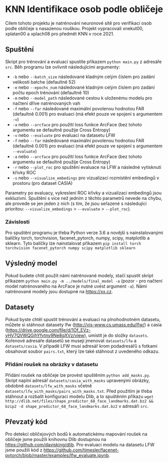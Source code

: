 # KNN Identifikace osob podle obličeje
Cílem tohoto projektu je natrénování neuronové sítě pro verifikaci osob podle obličeje s nasazenou rouškou. 
Projekt vypracovali xnekut00, xplatan00 a xplach08 pro předmět KNN v roce 2021.
## Spuštění
Skript pro trénování a evaluaci spustíte příkazem `python main.py` z adresáře `src`. Běh programu lze ovlivnit následujícími argumenty:
* `-b` nebo `--batch_size` následované kladným celým číslem pro zadání velikosti batche (defaultně 52)
* `-e` nebo `--epochs_num` následované kladným celým číslem pro zadání počtu epoch trénování (defaultně 10)
* `-m` nebo `--model_path` následované cestou k uloženému modelu pro načtení dříve natrénovaných vah
* `-f` nebo `--far` následované maximální povolenou hodnotou FAR (defaultně 0.001) pro evaluaci (má efekt pouze ve spojení s argumentem `-v`)
* `-a` nebo `--arcface` pro použití loss funkce ArcFace (bez tohoto argumentu se defaultně použije Cross Entropy)
* `-v` nebo `--evaluate` pro evaluaci na datasetu LFW
* `-f` nebo `--far` následované maximální povolenou hodnotou FAR (defaultně 0.001) pro evaluaci (má efekt pouze ve spojení s argumentem `--evaluate`)
* `-a` nebo `--arcface` pro použití loss funkce ArcFace (bez tohoto argumentu se defaultně použije Cross Entropy)
* `-r` nebo `--plot_roc` pro spuštění evaluace na LFW a následné vytisknutí křivky ROC 
* `-s` nebo `--visualize_embedings` pro vizualizaci rozmístění embedingů v prostoru (pro dataset CASIA)

Parametry po evaluacy, vykreslení ROC křivky a vizualizaci embedingů jsou exkluzivní. Spuštění s více než jedním z těchto parametrů nevede na chybu, ale provede se jen jeden z nich (s tím, že jsou seřazené s následující prioritou: `--visualize_embedings` > `--evaluate` > `--plot_roc`).

### Závislosti
Pro spuštění programu je třeba Python verze 3.6 a novější s nainstalovanými balíčky torch, torchvision, facenet_pytorch, numpy, scipy, matplotlib a sklearn.
Tyto balíčky lze nainstalovat příkazem 
`pip install torch torchvision facenet_pytorch numpy scipy matplotlib sklearn`

## Výsledný model
Pokud budete chtít použít námi natrénované modely, stačí spustit skript příkazem `python main.py -m ../models/final_model -a` (pozor - pro načtení model natrénovaného na ArcFace je nutné uvést argument `-a`). Námi natrénované modely jsou dostupné na https://xx.cz.

## Datasety
Pokud byste chtěl spustit trénování a evaluaci na plnohodnotném datasetu, můžete si stáhnout datasety lfw (http://vis-www.cs.umass.edu/lfw/) a casia (https://drive.google.com/file/d/1Of_EVz-yHV7QVWQGihYfvtny9Ne8qXVz/view), umístit je do složky `datasets`. Kořenové adresáře datasetů se musejí jmenovat `datasets/lfw` a `datasets/casia`. V případě LFW musí adresář krom podadresářů s fotkami obsahovat soubor `pairs.txt`, který lze také stáhnout z uvedeného odkazu.
### Přidání roušek na obrázky v datasetu
Přidání roušek na obličeje lze provést spuštěním `python add_masks.py`. Skript naplní adresář `datasets/casia_with_masks` upravenými obrázky, obdobně `datasets/lfw_with_masks` včetně `datasets/lfw_with_masks/pairs_with_masks.txt`. Před použitím je třeba stáhnout a rozbalit konfiguraci modelu Dlib, a to spuštěním příkazu `wget http://dlib.net/files/shape_predictor_68_face_landmarks.dat.bz2 && bzip2 -d shape_predictor_68_face_landmarks.dat.bz2` v adresáři `src`.

## Převzatý kód
Pro detekci obličejových bodů k automatickému mapování roušek na obličeje jsme použili knihovnu Dlib dostupnou na https://github.com/davisking/dlib.
Pro evaluaci modelu na datasetu LFW jsme použili kód z https://github.com/timesler/facenet-pytorch/blob/master/examples/lfw_evaluate.ipynb.